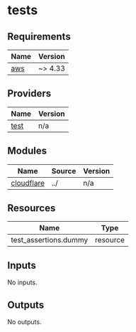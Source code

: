 # tests

<!-- BEGINNING OF PRE-COMMIT-TERRAFORM DOCS HOOK -->
## Requirements

| Name | Version |
|------|---------|
| <a name="requirement_aws"></a> [aws](#requirement\_aws) | ~> 4.33 |

## Providers

| Name | Version |
|------|---------|
| <a name="provider_test"></a> [test](#provider\_test) | n/a |

## Modules

| Name | Source | Version |
|------|--------|---------|
| <a name="module_cloudflare"></a> [cloudflare](#module\_cloudflare) | ../ | n/a |

## Resources

| Name | Type |
|------|------|
| test_assertions.dummy | resource |

## Inputs

No inputs.

## Outputs

No outputs.
<!-- END OF PRE-COMMIT-TERRAFORM DOCS HOOK -->
